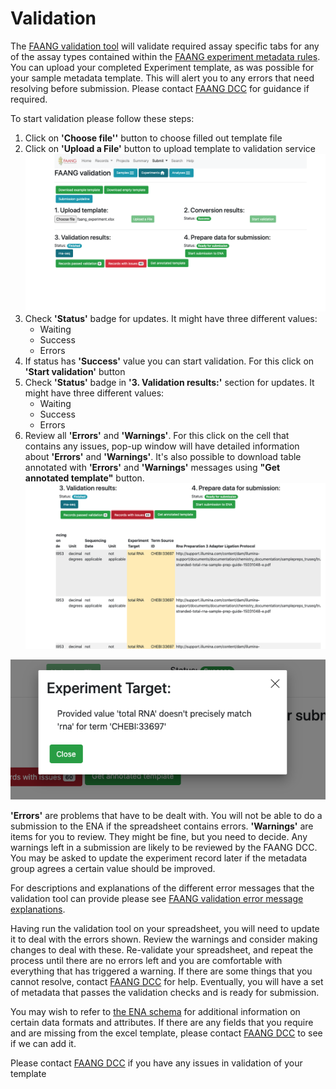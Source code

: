 # Validation

The [FAANG validation tool](https://data.faang.org/validation/experiments) 
will validate required assay specific tabs for any of the assay types contained within the 
[FAANG experiment metadata rules](https://data.faang.org/ruleset/experiments#standard). 
You can upload your completed Experiment 
template, as was possible for your sample metadata template.  This will alert 
you to any errors that need resolving before submission. 
Please contact [FAANG DCC](mailto:faang-dcc@ebi.ac.uk) for 
guidance if required.

To start validation please follow these steps:

1. Click on **'Choose file''** button to choose filled out template file
2. Click on **'Upload a File'** button to upload template to validation service
![Screenshot](../img/ena_validation_service_workflow.png)
3. Check **'Status'** badge for updates. It might have three different values:
    * Waiting
    * Success
    * Errors
4. If status has **'Success'** value you can start validation. For this click
on **'Start validation'** button
5. Check **'Status'** badge in **'3. Validation results:'** section for updates.
It might have three different values:
    * Waiting
    * Success
    * Errors
6. Review all **'Errors'** and **'Warnings'**. For this click on the cell
that contains any issues, pop-up window will have detailed information about
**'Errors'** and **'Warnings'**. It's also possible to download table annotated
with **'Errors'** and **'Warnings'** messages using **"Get annotated template"** 
button.
![Screenshot](../img/ena_annotated_template.png)

![Screenshot](../img/ena_error_and_warning.png)


**'Errors'** are problems that have to be dealt with. You will not be able to do 
a submission to the ENA if the spreadsheet contains errors. **'Warnings'** are 
items for you to review. They might be fine, but you need to decide. Any 
warnings left in a submission are likely to be reviewed by the FAANG DCC. 
You may be asked to update the experiment record later if the metadata group 
agrees a certain value should be improved.

For descriptions and explanations of the different error messages that the 
validation tool can provide please see [FAANG validation error message 
explanations](../faang_validation_error_message_explanation.md).

Having run the validation tool on your spreadsheet, you will need to update it 
to deal with the errors shown. Review the warnings and consider making changes 
to deal with these. Re-validate your spreadsheet, and repeat the process until 
there are no errors left and you are comfortable with everything that has 
triggered a warning. If there are some things that you cannot resolve, 
contact [FAANG DCC](mailto:faang-dcc@ebi.ac.uk) for help. Eventually, you will 
have a set of metadata that passes the validation checks and is ready for 
submission.

You may wish to refer to [the ENA schema](https://github.com/enasequence/schema/tree/master/src/main/resources/uk/ac/ebi/ena/sra/schema) for additional information on certain 
data formats and attributes.  If there are any fields that you require and are 
missing from the excel template, please contact [FAANG DCC](mailto:faang-dcc@ebi.ac.uk) to see if we can add it.

Please contact [FAANG DCC](mailto:faang-dcc@ebi.ac.uk) if you have any issues 
in validation of your template
